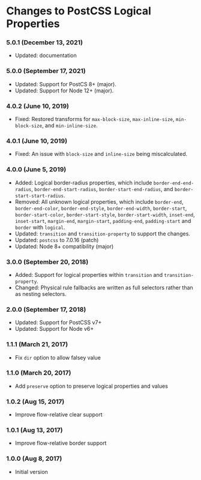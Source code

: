 # Changes to PostCSS Logical Properties

### 5.0.1 (December 13, 2021)

- Updated: documentation

### 5.0.0 (September 17, 2021)

- Updated: Support for PostCS 8+ (major).
- Updated: Support for Node 12+ (major).

### 4.0.2 (June 10, 2019)

- Fixed: Restored transforms for `max-block-size`, `max-inline-size`,
  `min-block-size`, and `min-inline-size`.

### 4.0.1 (June 10, 2019)

- Fixed: An issue with `block-size` and `inline-size` being miscalculated.

### 4.0.0 (June 5, 2019)

- Added: Logical border-radius properties, which include
  `border-end-end-radius`, `border-end-start-radius`, `border-start-end-radius`,
  and `border-start-start-radius`.
- Removed: All unknown logical properties, which include `border-end`,
  `border-end-color`, `border-end-style`, `border-end-width`, `border-start`,
  `border-start-color`, `border-start-style`, `border-start-width`, `inset-end`,
  `inset-start`, `margin-end`, `margin-start`, `padding-end`, `padding-start`
  and `border` with `logical`.
- Updated: `transition` and `transition-property` to support the changes.
- Updated: `postcss` to 7.0.16 (patch)
- Updated: Node 8+ compatibility (major)

### 3.0.0 (September 20, 2018)

- Added: Support for logical properties within `transition` and
  `transition-property`.
- Changed: Physical rule fallbacks are written as full selectors rather than
  as nesting selectors.

### 2.0.0 (September 17, 2018)

- Updated: Support for PostCSS v7+
- Updated: Support for Node v6+

### 1.1.1 (March 21, 2017)

- Fix `dir` option to allow falsey value

### 1.1.0 (March 20, 2017)

- Add `preserve` option to preserve logical properties and values

### 1.0.2 (Aug 15, 2017)

- Improve flow-relative clear support

### 1.0.1 (Aug 13, 2017)

- Improve flow-relative border support

### 1.0.0 (Aug 8, 2017)

- Initial version
